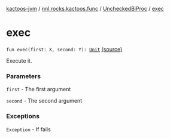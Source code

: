 [kactoos-jvm](../../index.md) / [nnl.rocks.kactoos.func](../index.md) / [UncheckedBiProc](index.md) / [exec](.)

# exec

`fun exec(first: X, second: Y): `[`Unit`](https://kotlinlang.org/api/latest/jvm/stdlib/kotlin/-unit/index.html) [(source)](https://github.com/neonailol/kactoos/blob/master/kactoos-jvm/src/main/kotlin/nnl/rocks/kactoos/func/UncheckedBiProc.kt#L19)

Execute it.

### Parameters

`first` - The first argument

`second` - The second argument

### Exceptions

`Exception` - If fails